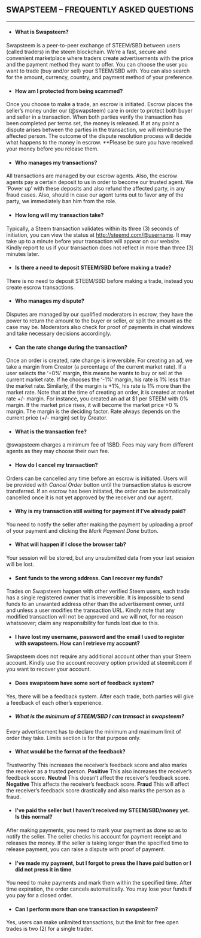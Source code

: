 ## SWAPSTEEM – FREQUENTLY ASKED QUESTIONS
---
- #### What is Swapsteem?
Swapsteem is a peer-to-peer exchange of STEEM/SBD between users (called traders) in the steem blockchain. We’re a fast, secure and convenient marketplace where traders create advertisements with the price and the payment method they want to offer. You can choose the user you want to trade (buy and/or sell) your STEEM/SBD with. You can also search for the amount, currency, country, and payment method of your preference. 
- #### How am I protected from being scammed?
Once you choose to make a trade, an escrow is initiated. Escrow places the seller’s money under our (@swapsteem) care in order to protect both buyer and seller in a transaction. When both parties verify the transaction has been completed per terms set, the money is released. If at any point a dispute arises between the parties in the transaction, we will reimburse the affected person. The outcome of the dispute resolution process will decide what happens to the money in escrow. **Please be sure you have received your money before you release them. 
- #### Who manages my transactions?
All transactions are managed by our escrow agents. Also, the escrow agents pay a certain deposit to us in order to become our trusted agent. We ‘Power up’ with these deposits and also refund the affected party, in any fraud cases. Also, should in case our agent turns out to favor any of the party, we immediately ban him from the role. 
- #### How long will my transaction take?
Typically, a Steem transaction validates within its three (3) seconds of initiation, you can view the status at http://steemd.com/@username. It may take up to a minute before your transaction will appear on our website. Kindly report to us if your transaction does not reflect in more than three (3) minutes later.
- #### Is there a need to deposit STEEM/SBD before making a trade?
There is no need to deposit STEEM/SBD before making a trade, instead you create escrow transactions.
- #### Who manages my dispute?
Disputes are managed by our qualified moderators in escrow, they have the power to return the amount to the buyer or seller, or split the amount as the case may be. Moderators also check for proof of payments in chat windows and take necessary decisions accordingly.
- #### Can the rate change during the transaction?
Once an order is created, rate change is irreversible. For creating an ad, we take a margin from Creator (a percentage of the current market rate). If a user selects the ‘+0%’ margin, this means he wants to buy or sell at the current market rate. If he chooses the ‘-1%’ margin, his rate is 1% less than the market rate. Similarly, if the margin is +1%, his rate is 1% more than the market rate. Note that at the time of creating an order, it is created at market rate +/- margin. For instance, you created an ad at $1 per STEEM with 0% margin. If the market price rises, it will become the market price +0 % margin. The margin is the deciding factor. Rate always depends on the current price (+/- margin) set by Creator.
- #### What is the transaction fee?
@swapsteem charges a minimum fee of 1SBD. Fees may vary from different agents as they may choose their own fee.
- #### How do I cancel my transaction?
Orders can be cancelled any time before an escrow is initiated. Users will be provided with *Cancel Order* button until the transaction status is escrow transferred. If an escrow has been initiated, the order can be automatically cancelled once it is not yet approved by the receiver and our agent.
- #### Why is my transaction still waiting for payment if I've already paid?
You need to notify the seller after making the payment by uploading a proof of your payment and clicking the *Mark Payment Done* button. 
- #### What will happen if I close the browser tab?
Your session will be stored, but any unsubmitted data from your last session will be lost.
- #### Sent funds to the wrong address. Can I recover my funds?
Trades on Swapsteem happen with other verified Steem users, each trade has a single registered owner that is irreversible. It is impossible to send funds to an unwanted address other than the advertisement owner, until and unless a user modifies the transaction URL. Kindly note that any modified transaction will not be approved and we will not, for no reason whatsoever; claim any responsibility for funds lost due to this.
- #### I have lost my username, password and the email I used to register with swapsteem. How can I retrieve my account?
Swapsteem does not require any additional account other than your Steem account. Kindly use the account recovery option provided at steemit.com if you want to recover your account.
- #### Does swapsteem have some sort of feedback system?
Yes, there will be a feedback system. After each trade, both parties will give a feedback of each other’s experience.
- ##### What is the minimum of STEEM/SBD I can transact in swapsteem?
Every advertisement has to declare the minimum and maximum limit of order they take. Limits section is for that purpose only.
- #### What would be the format of the feedback?
Trustworthy This increases the receiver’s feedback score and also marks the receiver as a trusted person.
**Positive** This also increases the receiver’s feedback score.
**Neutral** This doesn’t affect the receiver’s feedback score.
**Negative** This affects the receiver’s feedback score.
**Fraud** This will affect the receiver’s feedback score drastically and also marks the person as a fraud.
- #### I've paid the seller but I haven't received my STEEM/SBD/money yet. Is this normal?
After making payments, you need to mark your payment as done so as to notify the seller. The seller checks his account for payment receipt and releases the money. If the seller is taking longer than the specified time to release payment, you can raise a dispute with proof of payment.
- #### I've made my payment, but I forgot to press the I have paid button or I did not press it in time
You need to make payments and mark them within the specified time. After time expiration, the order cancels automatically. You may lose your funds if you pay for a closed order.
- #### Can I perform more than one transaction in swapsteem?
Yes, users can make unlimited transactions, but the limit for free open trades is two (2) for a single trader.
